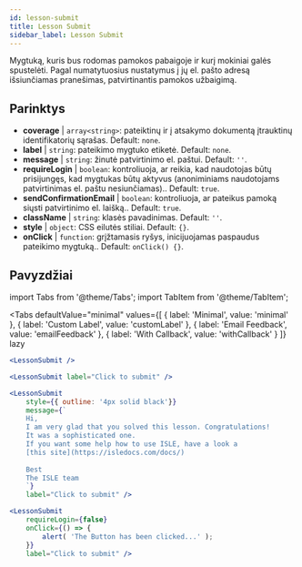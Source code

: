 ```yaml
---
id: lesson-submit 
title: Lesson Submit
sidebar_label: Lesson Submit
---
```


Mygtuką, kuris bus rodomas pamokos pabaigoje ir kurį mokiniai galės spustelėti. Pagal numatytuosius nustatymus į jų el. pašto adresą išsiunčiamas pranešimas, patvirtinantis pamokos užbaigimą.

## Parinktys

* __coverage__ | `array<string>`: pateiktinų ir į atsakymo dokumentą įtrauktinų identifikatorių sąrašas. Default: `none`.
* __label__ | `string`: pateikimo mygtuko etiketė. Default: `none`.
* __message__ | `string`: žinutė patvirtinimo el. paštui. Default: `''`.
* __requireLogin__ | `boolean`: kontroliuoja, ar reikia, kad naudotojas būtų prisijungęs, kad mygtukas būtų aktyvus (anoniminiams naudotojams patvirtinimas el. paštu nesiunčiamas).. Default: `true`.
* __sendConfirmationEmail__ | `boolean`: kontroliuoja, ar pateikus pamoką siųsti patvirtinimo el. laišką.. Default: `true`.
* __className__ | `string`: klasės pavadinimas. Default: `''`.
* __style__ | `object`: CSS eilutės stiliai. Default: `{}`.
* __onClick__ | `function`: grįžtamasis ryšys, inicijuojamas paspaudus pateikimo mygtuką.. Default: `onClick() {}`.


## Pavyzdžiai

import Tabs from '@theme/Tabs';
import TabItem from '@theme/TabItem';

<Tabs
    defaultValue="minimal"
    values={[
        { label: 'Minimal', value: 'minimal' },
        { label: 'Custom Label', value: 'customLabel' },
        { label: 'Email Feedback', value: 'emailFeedback' },
        { label: 'With Callback', value: 'withCallback' }
    ]}
    lazy
>
<TabItem value="minimal">

```jsx live
<LessonSubmit />
```

</TabItem>

<TabItem value="customLabel">

```jsx live
<LessonSubmit label="Click to submit" />
```

</TabItem>

<TabItem value="withEmail">

```jsx live
<LessonSubmit 
    style={{ outline: '4px solid black'}}
    message={`
    Hi,
    I am very glad that you solved this lesson. Congratulations! 
    It was a sophisticated one.
    If you want some help how to use ISLE, have a look a 
    [this site](https://isledocs.com/docs/)
    
    Best
    The ISLE team
    `}
    label="Click to submit" />
```
</TabItem>

<TabItem value="withCallback">

```jsx live
<LessonSubmit 
    requireLogin={false}
    onClick={() => {
        alert( 'The Button has been clicked...' );
    }}
    label="Click to submit" />
```
</TabItem>

</Tabs>
